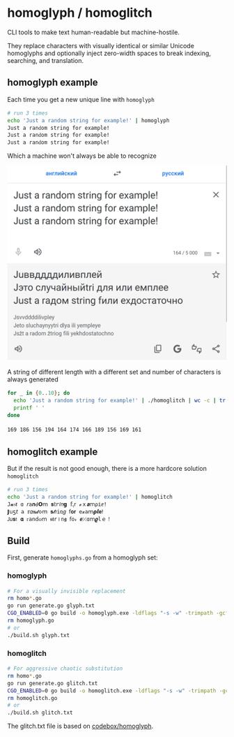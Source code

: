 # homoglyph / homoglitch

CLI tools to make text human-readable but machine-hostile.

They replace characters with visually identical or similar Unicode homoglyphs and optionally inject zero-width spaces to break indexing, searching, and translation.

## homoglyph example

Each time you get a new unique line with `homoglyph`

```bash
# run 3 times
echo 'Just a random string for example!' | homoglyph
Ϳս​​ѕt а r​​​а​​​​ոԁom ѕt​ri​​ոg f​​or ех​аm​​​plеǃ
Ϳ​​ս​​​ѕt а rаո​​ԁom ѕ​​​​​​tr​​​iոg f​or ех​​​аm​plеǃ
Ϳս​ѕt а r​​​​​​​аոԁom ѕ​tr​​​​​iոg f​​​or е​​х​​​​аmplеǃ
```

Which a machine won't always be able to recognize

![example](example.png)

A string of different length with a different set and number of characters
is always generated

```bash
for _ in {0..10}; do 
  echo 'Just a random string for example!' | ./homoglitch | wc -c | tr -d '\n'
  printf ' '
done

169 186 156 194 164 174 166 189 156 169 161
```

## homoglitch example

But if the result is not good enough, there is a more hardcore
solution `homoglitch`

```bash
# run 3 times
echo 'Just a random string for example!' | homoglitch
Ϳ​​​​​​𝓾𝑠𝒕 ɑ 𝘳​𝚊​​​𝒏​​​ꓒ𝗢ｍ 𝐬𝕥​​​ꭈ𝑙𝑛𝗴 𝕗​​​ﮨ𝗋 𝓮​ｘ​𝒂​​ｍ⍴іⅇǃ
𝗝​​ꭒ​ƽ𝘵 𝖺 𝕣​​​𝛼​​𝖓𝓭​𑣗ｍ 𝐬​​𝓽​𝗋𝚒ռ𝑔 ẝ​𝛐𝐫 е​​​​​​​​​​𝔁​​​аｍ𝞀𝙡𝐞ⵑ
ꓙ​​​𝑢​𝐬𝔱 𝛂 ᴦ𝖺​​​​​​𝗇ⅾ૦ｍ 𝖘​𝖙​​𝚛⏽ո𝖌 ẝ​​​𐐬𝓇 𝙚​⤫ɑｍ𝝔​​𝚕ｅ！
```

## Build

First, generate `homoglyphs.go` from a homoglyph set:

### homoglyph

```bash
# For a visually invisible replacement
rm homo*.go
go run generate.go glyph.txt
CGO_ENABLED=0 go build -o homoglyph.exe -ldflags "-s -w" -trimpath -gcflags=all="-N -l" ./...
rm homoglyph.go
# or
./build.sh glyph.txt
```

### homoglitch

```bash
# For aggressive chaotic substitution
rm homo*.go
go run generate.go glitch.txt
CGO_ENABLED=0 go build -o homoglitch.exe -ldflags "-s -w" -trimpath -gcflags=all="-N -l" ./...
rm homoglitch.go
# or
./build.sh glitch.txt
```

The glitch.txt file is based on
[codebox/homoglyph](http://github.com/codebox/homoglyph).

